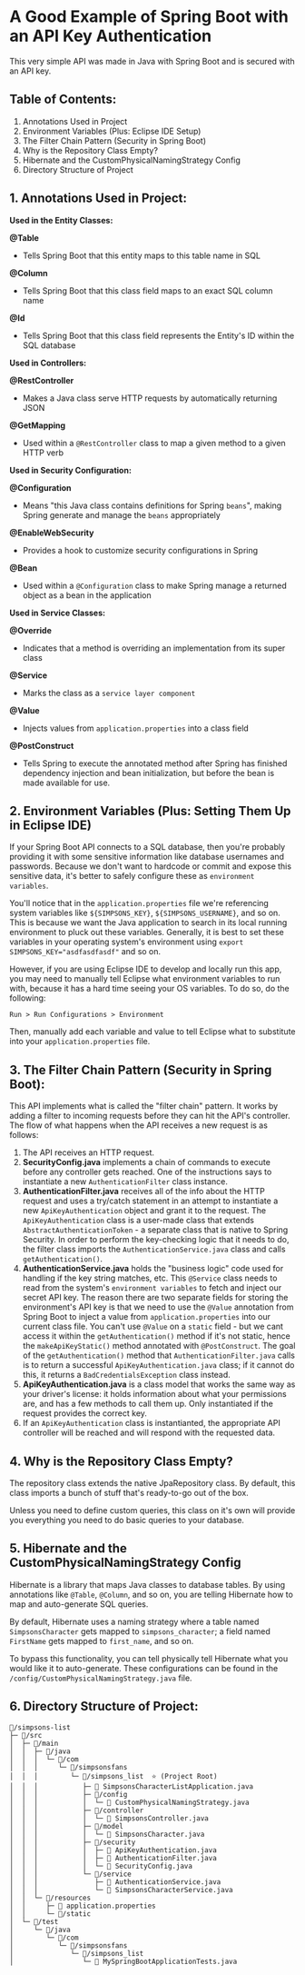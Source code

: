 # A Good Example of Spring Boot with an API Key Authentication
This very simple API was made in Java with Spring Boot and is secured with an API key.
## Table of Contents:
1. Annotations Used in Project
2. Environment Variables (Plus: Eclipse IDE Setup)
3. The Filter Chain Pattern (Security in Spring Boot)
4. Why is the Repository Class Empty?
5. Hibernate and the CustomPhysicalNamingStrategy Config 
6. Directory Structure of Project

## 1. Annotations Used in Project:
**Used in the Entity Classes:**

**@Table**
- Tells Spring Boot  that this entity maps to this table name in SQL

**@Column**
- Tells Spring Boot that this class field maps to an exact SQL column name

**@Id**
- Tells Spring Boot that this class field represents the Entity's ID within the SQL database

**Used in Controllers:**

**@RestController**
- Makes a Java class serve HTTP requests by automatically returning JSON

**@GetMapping**
- Used within a `@RestController` class to map a given method to a given HTTP verb


**Used in Security Configuration:**

**@Configuration**
- Means "this Java class contains definitions for Spring `beans`", making Spring generate and manage the `beans` appropriately

**@EnableWebSecurity**
- Provides a hook to customize security configurations in Spring

**@Bean**
- Used within a `@Configuration` class to make Spring manage a returned object as a bean in the application


**Used in Service Classes:**

**@Override**
- Indicates that a method is overriding an implementation from its super class

**@Service**
- Marks the class as a `service layer component`

**@Value**
- Injects values from `application.properties` into a class field

**@PostConstruct**
- Tells Spring to execute the annotated method after Spring has finished dependency injection and bean initialization, but before the bean is made available for use.

## 2. Environment Variables (Plus: Setting Them Up in Eclipse IDE)
If your Spring Boot API connects to a SQL database, then you're probably providing it with some sensitive information like database usernames and passwords. Because we don't want to hardcode or commit and expose this sensitive data, it's better to safely configure these as `environment variables`.

You'll notice that in the `application.properties` file we're referencing system variables like `${SIMPSONS_KEY}`, `${SIMPSONS_USERNAME}`, and so on. This is because we want the Java application to search in its local running environment to pluck out these variables. Generally, it is best to set these variables in your operating system's environment using `export SIMPSONS_KEY="asdfasdfasdf"` and so on.

However, if you are using Eclipse IDE to develop and locally run this app, you may need to manually tell Eclipse what environment variables to run with, because it has a hard time seeing your OS variables. To do so, do the following:
```
Run > Run Configurations > Environment
```
Then, manually add each variable and value to tell Eclipse what to substitute into your `application.properties` file.

## 3. The Filter Chain Pattern (Security in Spring Boot):
This API implements what is called the "filter chain" pattern. It works by adding a filter to incoming requests before they can hit the API's controller. The flow of what happens when the API receives a new request is as follows:
1. The API receives an HTTP request.
2. **SecurityConfig.java** implements a chain of commands to execute before any controller gets reached. One of the instructions says to instantiate a new `AuthenticationFilter` class instance.
3. **AuthenticationFilter.java** receives all of the info about the HTTP request and uses a try/catch statement in an attempt to instantiate a new `ApiKeyAuthentication` object and grant it to the request. The `ApiKeyAuthentication` class is a user-made class that extends `AbstractAuthenticationToken` - a separate class that is native to Spring Security. In order to perform the key-checking logic that it needs to do, the filter class imports the `AuthenticationService.java` class and calls `getAuthentication()`.
4. **AuthenticationService.java** holds the "business logic" code used for handling if the key string matches, etc. This `@Service` class needs to read from the system's `environment variables` to fetch and inject our secret API key. The reason there are two separate fields for storing the environment's API key is that we need to use the `@Value` annotation from Spring Boot to inject a value from `application.properties` into our current class file. You can't use `@Value` on a `static` field - but we cant access it within the `getAuthentication()` method if it's not static, hence the `makeApiKeyStatic()` method annotated with `@PostConstruct`. The goal of the `getAuthentication()` method that `AuthenticationFilter.java` calls is to return a successful `ApiKeyAuthentication.java` class; if it cannot do this, it returns a `BadCredentialsException` class instead.
5. **ApiKeyAuthentication.java** is a class model that works the same way as your driver's license: it holds information about what your permissions are, and has a few methods to call them up. Only instantiated if the request provides the correct key.
6. If an `ApiKeyAuthentication` class is instantianted, the appropriate API controller will be reached and will respond with the requested data.

## 4. Why is the Repository Class Empty?
The repository class extends the native JpaRepository class. By default, this class imports a bunch of stuff that's ready-to-go out of the box.

Unless you need to define custom queries, this class on it's own will provide you everything you need to do basic queries to your database.

## 5. Hibernate and the CustomPhysicalNamingStrategy Config 
Hibernate is a library that maps Java classes to database tables. By using annotations like `@Table`, `@Column`, and so on, you are telling Hibernate how to map and auto-generate SQL queries.

By default, Hibernate uses a naming strategy where a table named `SimpsonsCharacter` gets mapped to `simpsons_character`; a field named `FirstName` gets mapped to `first_name`, and so on.

To bypass this functionality, you can tell physically tell Hibernate what you would like it to auto-generate. These configurations can be found in the `/config/CustomPhysicalNamingStrategy.java` file.
## 6. Directory Structure of Project:
```
📁/simpsons-list
├─ 📁/src
│  ├─ 📁/main
│  │  ├─ 📁/java
│  │  │  └─ 📁/com
│  │  │     └─ 📁/simpsonsfans
│  │  │        └─ 📁/simpsons_list  ⭐ (Project Root)
│  │  │           ├─ 📄 SimpsonsCharacterListApplication.java
│  │  │           ├─ 📁/config
│  │  │           │  └─ 📄 CustomPhysicalNamingStrategy.java
│  │  │           ├─ 📁/controller
│  │  │           │  └─ 📄 SimpsonsController.java
│  │  │           ├─ 📁/model
│  │  │           │  └─ 📄 SimpsonsCharacter.java
│  │  │           ├─ 📁/security
│  │  │           │  ├─ 📄 ApiKeyAuthentication.java
│  │  │           │  ├─ 📄 AuthenticationFilter.java
│  │  │           │  └─ 📄 SecurityConfig.java
│  │  │           └─ 📁/service
│  │  │              ├─ 📄 AuthenticationService.java
│  │  │              └─ 📄 SimpsonsCharacterService.java
│  │  └─ 📁/resources
│  │     ├─ 📄 application.properties
│  │     └─ 📁/static
│  └─ 📁/test
│     └─ 📁/java
│        └─ 📁/com
│           └─ 📁/simpsonsfans
│              └─ 📁/simpsons_list
│                 └─ 📄 MySpringBootApplicationTests.java
```